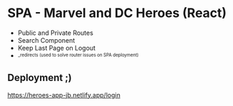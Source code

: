 # SPA - Marvel and DC Heroes (React)

- Public and Private Routes
- Search Component
- Keep Last Page on Logout
- <sup><sub>_redirects (used to solve router issues on SPA deployment)</sub></sup>

## Deployment ;)

https://heroes-app-jb.netlify.app/login
